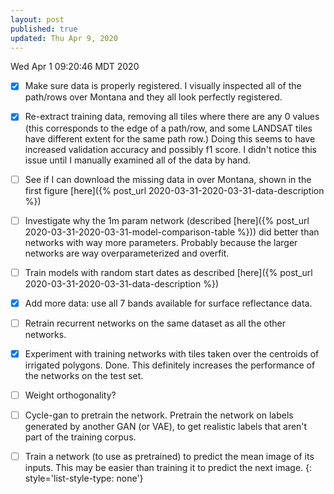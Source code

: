 ```yaml
---
layout: post
published: true
updated: Thu Apr 9, 2020
---
```

Wed Apr 1 09:20:46 MDT 2020

- [x] Make sure data is properly registered. I visually inspected all of the path/rows over Montana and they all look perfectly registered.
- [x] Re-extract training data, removing all tiles where there are any 0 values (this corresponds to
  the edge of a path/row, and some LANDSAT tiles have different extent for the same path row.)
  Doing this seems to have increased validation accuracy and possibly f1 score. I didn't notice this
  issue until I manually examined all of the data by hand.

- [ ] See if I can download the missing data in over Montana, shown in the first figure [here]({%
  post_url 2020-03-31-2020-03-31-data-description %})

- [ ] Investigate why the 1m param network (described [here]({% post_url 2020-03-31-2020-03-31-model-comparison-table %})) did better than networks with way more parameters. Probably because the larger networks are way overparameterized and overfit.

- [ ] Train models with random start dates as described [here]({% post_url 2020-03-31-2020-03-31-data-description %}) 

- [x] Add more data: use all 7 bands available for surface reflectance data.

- [ ] Retrain recurrent networks on the same dataset as all the other networks.

- [x] Experiment with training networks with tiles taken over the centroids of irrigated polygons.
  Done. This definitely increases the performance of the networks on the test set.

- [ ] Weight orthogonality?

- [ ] Cycle-gan to pretrain the network. Pretrain the network on labels generated by another GAN (or VAE), to get realistic labels that aren't part of the training corpus.

- [ ] Train a network (to use as pretrained) to predict the mean image of its inputs. This may be
easier than training it to predict the next image.
{: style='list-style-type: none'}
